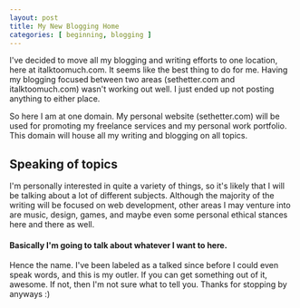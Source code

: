 ```yaml
---
layout: post
title: My New Blogging Home
categories: [ beginning, blogging ]
---
```


I've decided to move all my blogging and writing efforts to one location, here at italktoomuch.com. It seems like the best thing to do for me. Having my blogging focused between two areas (sethetter.com and italktoomuch.com) wasn't working out well. I just ended up not posting anything to either place.

So here I am at one domain. My personal website (sethetter.com) will be used for promoting my freelance services and my personal work portfolio. This domain will house all my writing and blogging on all topics.

Speaking of topics
------------------

I'm personally interested in quite a variety of things, so it's likely that I will be talking about a lot of different subjects. Although the majority of the writing will be focused on web development, other areas I may venture into are music, design, games, and maybe even some personal ethical stances here and there as well.

#### Basically I'm going to talk about whatever I want to here. ####

Hence the name. I've been labeled as a talked since before I could even speak words, and this is my outler. If you can get something out of it, awesome. If not, then I'm not sure what to tell you. Thanks for stopping by anyways :)

